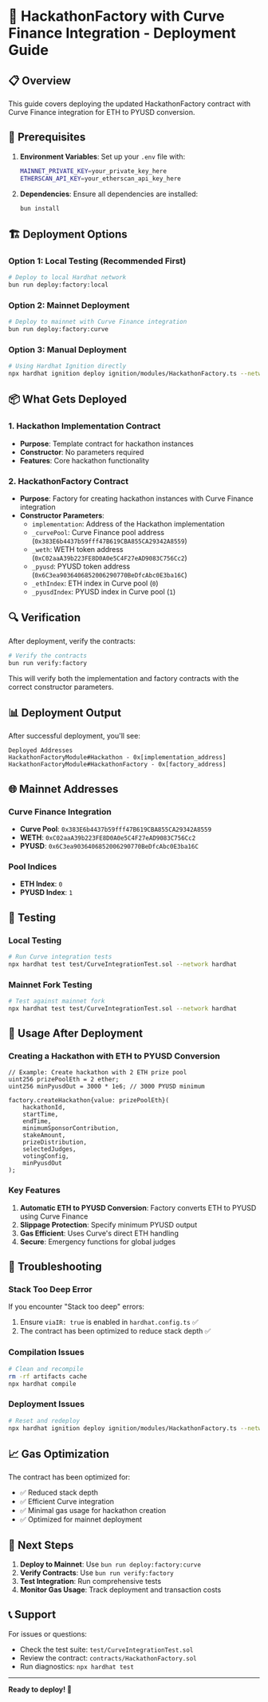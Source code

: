# 🚀 HackathonFactory with Curve Finance Integration - Deployment Guide

## 📋 Overview

This guide covers deploying the updated HackathonFactory contract with Curve Finance integration for ETH to PYUSD conversion.

## 🔧 Prerequisites

1. **Environment Variables**: Set up your `.env` file with:
   ```bash
   MAINNET_PRIVATE_KEY=your_private_key_here
   ETHERSCAN_API_KEY=your_etherscan_api_key_here
   ```

2. **Dependencies**: Ensure all dependencies are installed:
   ```bash
   bun install
   ```

## 🏗️ Deployment Options

### Option 1: Local Testing (Recommended First)
```bash
# Deploy to local Hardhat network
bun run deploy:factory:local
```

### Option 2: Mainnet Deployment
```bash
# Deploy to mainnet with Curve Finance integration
bun run deploy:factory:curve
```

### Option 3: Manual Deployment
```bash
# Using Hardhat Ignition directly
npx hardhat ignition deploy ignition/modules/HackathonFactory.ts --network mainnet --reset
```

## 📦 What Gets Deployed

### 1. Hackathon Implementation Contract
- **Purpose**: Template contract for hackathon instances
- **Constructor**: No parameters required
- **Features**: Core hackathon functionality

### 2. HackathonFactory Contract
- **Purpose**: Factory for creating hackathon instances with Curve Finance integration
- **Constructor Parameters**:
  - `implementation`: Address of the Hackathon implementation
  - `_curvePool`: Curve Finance pool address (`0x383E6b4437b59fff47B619CBA855CA29342A8559`)
  - `_weth`: WETH token address (`0xC02aaA39b223FE8D0A0e5C4F27eAD9083C756Cc2`)
  - `_pyusd`: PYUSD token address (`0x6C3ea9036406852006290770BeDfcAbc0E3ba16C`)
  - `_ethIndex`: ETH index in Curve pool (`0`)
  - `_pyusdIndex`: PYUSD index in Curve pool (`1`)

## 🔍 Verification

After deployment, verify the contracts:

```bash
# Verify the contracts
bun run verify:factory
```

This will verify both the implementation and factory contracts with the correct constructor parameters.

## 📊 Deployment Output

After successful deployment, you'll see:

```
Deployed Addresses
HackathonFactoryModule#Hackathon - 0x[implementation_address]
HackathonFactoryModule#HackathonFactory - 0x[factory_address]
```

## 🌐 Mainnet Addresses

### Curve Finance Integration
- **Curve Pool**: `0x383E6b4437b59fff47B619CBA855CA29342A8559`
- **WETH**: `0xC02aaA39b223FE8D0A0e5C4F27eAD9083C756Cc2`
- **PYUSD**: `0x6C3ea9036406852006290770BeDfcAbc0E3ba16C`

### Pool Indices
- **ETH Index**: `0`
- **PYUSD Index**: `1`

## 🧪 Testing

### Local Testing
```bash
# Run Curve integration tests
npx hardhat test test/CurveIntegrationTest.sol --network hardhat
```

### Mainnet Fork Testing
```bash
# Test against mainnet fork
npx hardhat test test/CurveIntegrationTest.sol --network hardhat
```

## 📝 Usage After Deployment

### Creating a Hackathon with ETH to PYUSD Conversion

```solidity
// Example: Create hackathon with 2 ETH prize pool
uint256 prizePoolEth = 2 ether;
uint256 minPyusdOut = 3000 * 1e6; // 3000 PYUSD minimum

factory.createHackathon{value: prizePoolEth}(
    hackathonId,
    startTime,
    endTime,
    minimumSponsorContribution,
    stakeAmount,
    prizeDistribution,
    selectedJudges,
    votingConfig,
    minPyusdOut
);
```

### Key Features

1. **Automatic ETH to PYUSD Conversion**: Factory converts ETH to PYUSD using Curve Finance
2. **Slippage Protection**: Specify minimum PYUSD output
3. **Gas Efficient**: Uses Curve's direct ETH handling
4. **Secure**: Emergency functions for global judges

## 🔧 Troubleshooting

### Stack Too Deep Error
If you encounter "Stack too deep" errors:
1. Ensure `viaIR: true` is enabled in `hardhat.config.ts` ✅
2. The contract has been optimized to reduce stack depth ✅

### Compilation Issues
```bash
# Clean and recompile
rm -rf artifacts cache
npx hardhat compile
```

### Deployment Issues
```bash
# Reset and redeploy
npx hardhat ignition deploy ignition/modules/HackathonFactory.ts --network mainnet --reset
```

## 📈 Gas Optimization

The contract has been optimized for:
- ✅ Reduced stack depth
- ✅ Efficient Curve integration
- ✅ Minimal gas usage for hackathon creation
- ✅ Optimized for mainnet deployment

## 🎯 Next Steps

1. **Deploy to Mainnet**: Use `bun run deploy:factory:curve`
2. **Verify Contracts**: Use `bun run verify:factory`
3. **Test Integration**: Run comprehensive tests
4. **Monitor Gas Usage**: Track deployment and transaction costs

## 📞 Support

For issues or questions:
- Check the test suite: `test/CurveIntegrationTest.sol`
- Review the contract: `contracts/HackathonFactory.sol`
- Run diagnostics: `npx hardhat test`

---

**Ready to deploy! 🚀**
